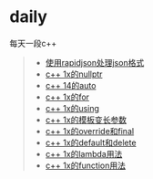 # daily
每天一段c++

> * [使用rapidjson处理json格式](/src/json.cpp)
> * [c++ 1x的nullptr](/src/nullptr.cpp)
> * [c++ 14的auto](/src/auto.cpp)
> * [c++ 1x的for](/src/for.cpp)
> * [c++ 1x的using](/src/using.cpp)
> * [c++ 1x的模板变长参数](/src/using.cpp)
> * [c++ 1x的override和final](/src/override_final.cpp)
> * [c++ 1x的default和delete](/src/default_delete.cpp)
> * [c++ 1x的lambda用法](/src/lambda.cpp)
> * [c++ 1x的function用法](/src/function.cpp)